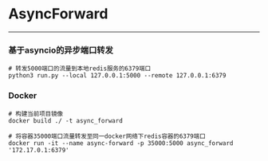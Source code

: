 # AsyncForward
****
### 基于asyncio的异步端口转发

```shell
# 转发5000端口的流量到本地redis服务的6379端口
python3 run.py --local 127.0.0.1:5000 --remote 127.0.0.1:6379
```

### Docker
```shell
# 构建当前项目镜像
docker build ./ -t async_forward

# 将容器35000端口流量转发至同一docker网络下redis容器的6379端口
docker run -it --name async-forward -p 35000:5000 async_forward '172.17.0.1:6379'
```
